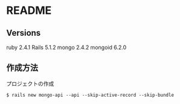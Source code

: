 # README

## Versions

ruby 2.4.1
Rails 5.1.2
mongo 2.4.2
mongoid 6.2.0

## 作成方法
プロジェクトの作成

```
$ rails new mongo-api --api --skip-active-record --skip-bundle
```
